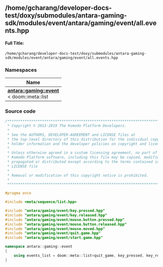 

## /home/gcharang/developer-docs-test/doxy/submodules/antara-gaming-sdk/modules/event/antara/gaming/event/all.events.hpp

#### Full Title:
```
/home/gcharang/developer-docs-test/doxy/submodules/antara-gaming-sdk/modules/event/antara/gaming/event/all.events.hpp
```







### Namespaces

| Name           |
| -------------- |
| **[antara::gaming::event](Namespaces/namespaceantara_1_1gaming_1_1event.md)** <br>< doom::meta::list  |
















### Source code

```cpp
/******************************************************************************
 * Copyright © 2013-2019 The Komodo Platform Developers.                      *
 *                                                                            *
 * See the AUTHORS, DEVELOPER-AGREEMENT and LICENSE files at                  *
 * the top-level directory of this distribution for the individual copyright  *
 * holder information and the developer policies on copyright and licensing.  *
 *                                                                            *
 * Unless otherwise agreed in a custom licensing agreement, no part of the    *
 * Komodo Platform software, including this file may be copied, modified,     *
 * propagated or distributed except according to the terms contained in the   *
 * LICENSE file                                                               *
 *                                                                            *
 * Removal or modification of this copyright notice is prohibited.            *
 *                                                                            *
 ******************************************************************************/

#pragma once

#include <meta/sequence/list.hpp> 

#include "antara/gaming/event/key.pressed.hpp"           
#include "antara/gaming/event/key.released.hpp"          
#include "antara/gaming/event/mouse.button.pressed.hpp"  
#include "antara/gaming/event/mouse.button.released.hpp" 
#include "antara/gaming/event/mouse.moved.hpp"           
#include "antara/gaming/event/quit.game.hpp"             
#include "antara/gaming/event/start.game.hpp"            

namespace antara::gaming::event
{
    using events_list = doom::meta::list<quit_game, key_pressed, key_released, start_game, mouse_moved, mouse_button_pressed, mouse_button_released>;
}
```




